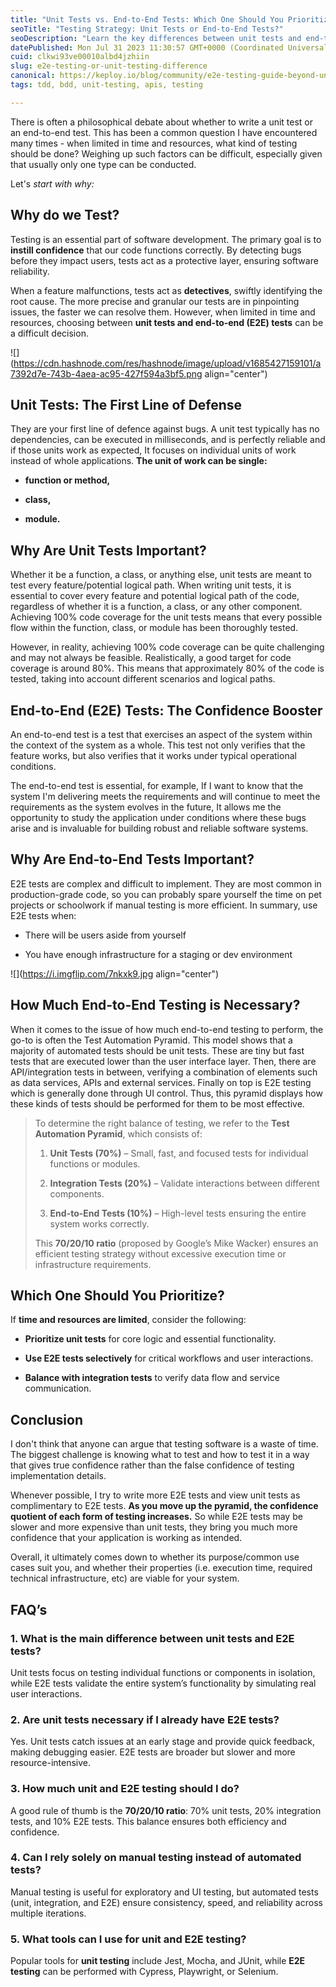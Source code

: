 ```yaml
---
title: "Unit Tests vs. End-to-End Tests: Which One Should You Prioritize?"
seoTitle: "Testing Strategy: Unit Tests or End-to-End Tests?"
seoDescription: "Learn the key differences between unit tests and end-to-end (E2E) tests, when to use each, and how to balance them for an efficient testing strategy."
datePublished: Mon Jul 31 2023 11:30:57 GMT+0000 (Coordinated Universal Time)
cuid: clkwi93ve00010albd4jzhiin
slug: e2e-testing-or-unit-testing-difference
canonical: https://keploy.io/blog/community/e2e-testing-guide-beyond-unit-tests-for-full-coverage
tags: tdd, bdd, unit-testing, apis, testing

---
```


There is often a philosophical debate about whether to write a unit test or an end-to-end test. This has been a common question I have encountered many times - when limited in time and resources, what kind of testing should be done? Weighing up such factors can be difficult, especially given that usually only one type can be conducted.

Let's *start with why:*

## **Why do we Test?**

Testing is an essential part of software development. The primary goal is to **instill confidence** that our code functions correctly. By detecting bugs before they impact users, tests act as a protective layer, ensuring software reliability.

When a feature malfunctions, tests act as **detectives**, swiftly identifying the root cause. The more precise and granular our tests are in pinpointing issues, the faster we can resolve them. However, when limited in time and resources, choosing between **unit tests and end-to-end (E2E) tests** can be a difficult decision.

![](https://cdn.hashnode.com/res/hashnode/image/upload/v1685427159101/a7392d7e-743b-4aea-ac95-427f594a3bf5.png align="center")

## Unit Tests: The First Line of Defense

They are your first line of defence against bugs. A unit test typically has no dependencies, can be executed in milliseconds, and is perfectly reliable and if those units work as expected, It focuses on individual units of work instead of whole applications. **The unit of work can be single:**

* **function or method,**
    
* **class,**
    
* **module.**
    

## Why Are Unit Tests Important?

Whether it be a function, a class, or anything else, unit tests are meant to test every feature/potential logical path. When writing unit tests, it is essential to cover every feature and potential logical path of the code, regardless of whether it is a function, a class, or any other component. Achieving 100% code coverage for the unit tests means that every possible flow within the function, class, or module has been thoroughly tested.

However, in reality, achieving 100% code coverage can be quite challenging and may not always be feasible. Realistically, a good target for code coverage is around 80%. This means that approximately 80% of the code is tested, taking into account different scenarios and logical paths.

## End-to-End (E2E) Tests: The Confidence Booster

An end-to-end test is a test that exercises an aspect of the system within the context of the system as a whole. This test not only verifies that the feature works, but also verifies that it works under typical operational conditions.

The end-to-end test is essential, for example, If I want to know that the system I'm delivering meets the requirements and will continue to meet the requirements as the system evolves in the future, It allows me the opportunity to study the application under conditions where these bugs arise and is invaluable for building robust and reliable software systems.

## Why Are End-to-End Tests Important?

E2E tests are complex and difficult to implement. They are most common in production-grade code, so you can probably spare yourself the time on pet projects or schoolwork if manual testing is more efficient. In summary, use E2E tests when:

* There will be users aside from yourself
    
* You have enough infrastructure for a staging or dev environment
    

![](https://i.imgflip.com/7nkxk9.jpg align="center")

## How Much End-to-End Testing is Necessary?

When it comes to the issue of how much end-to-end testing to perform, the go-to is often the Test Automation Pyramid. This model shows that a majority of automated tests should be unit tests. These are tiny but fast tests that are executed lower than the user interface layer. Then, there are API/integration tests in between, verifying a combination of elements such as data services, APIs and external services. Finally on top is E2E testing which is generally done through UI control. Thus, this pyramid displays how these kinds of tests should be performed for them to be most effective.

> To determine the right balance of testing, we refer to the **Test Automation Pyramid**, which consists of:
> 
> 1. **Unit Tests (70%)** – Small, fast, and focused tests for individual functions or modules.
>     
> 2. **Integration Tests (20%)** – Validate interactions between different components.
>     
> 3. **End-to-End Tests (10%)** – High-level tests ensuring the entire system works correctly.
>     
> 
> This **70/20/10 ratio** (proposed by Google’s Mike Wacker) ensures an efficient testing strategy without excessive execution time or infrastructure requirements.

## Which One Should You Prioritize?

If **time and resources are limited**, consider the following:

* **Prioritize unit tests** for core logic and essential functionality.
    
* **Use E2E tests selectively** for critical workflows and user interactions.
    
* **Balance with integration tests** to verify data flow and service communication.
    

## Conclusion

I don't think that anyone can argue that testing software is a waste of time. The biggest challenge is knowing what to test and how to test it in a way that gives true confidence rather than the false confidence of testing implementation details.

Whenever possible, I try to write more E2E tests and view unit tests as complimentary to E2E tests. **As you move up the pyramid, the confidence quotient of each form of testing increases.** So while E2E tests may be slower and more expensive than unit tests, they bring you much more confidence that your application is working as intended.

Overall, it ultimately comes down to whether its purpose/common use cases suit you, and whether their properties (i.e. execution time, required technical infrastructure, etc) are viable for your system.

## FAQ’s

### 1\. What is the main difference between unit tests and E2E tests?

Unit tests focus on testing individual functions or components in isolation, while E2E tests validate the entire system’s functionality by simulating real user interactions.

### 2\. Are unit tests necessary if I already have E2E tests?

Yes. Unit tests catch issues at an early stage and provide quick feedback, making debugging easier. E2E tests are broader but slower and more resource-intensive.

### 3\. How much unit and E2E testing should I do?

A good rule of thumb is the **70/20/10 ratio**: 70% unit tests, 20% integration tests, and 10% E2E tests. This balance ensures both efficiency and confidence.

### 4\. Can I rely solely on manual testing instead of automated tests?

Manual testing is useful for exploratory and UI testing, but automated tests (unit, integration, and E2E) ensure consistency, speed, and reliability across multiple iterations.

### 5\. What tools can I use for unit and E2E testing?

Popular tools for **unit testing** include Jest, Mocha, and JUnit, while **E2E testing** can be performed with Cypress, Playwright, or Selenium.